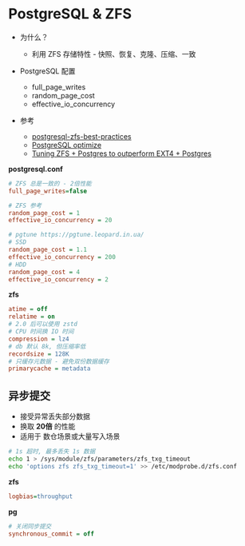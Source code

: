 # PostgreSQL & ZFS
* 为什么？
  * 利用 ZFS 存储特性 - 快照、恢复、克隆、压缩、一致
* PostgreSQL 配置
  * full_page_writes
  * random_page_cost
  * effective_io_concurrency

* 参考
  * [postgresql-zfs-best-practices](https://www.slideshare.net/SeanChittenden/postgresql-zfs-best-practices)
  * [PostgreSQL optimize](https://gist.github.com/artizirk/e144065165b07dff1accc608c7e83f5a)
  * [Tuning ZFS + Postgres to outperform EXT4 + Postgres](https://gist.github.com/saurabhnanda/5258207935bf23cd112be292d22f00d5)

__postgresql.conf__
```ini
# ZFS 总是一致的 - 2倍性能
full_page_writes=false

# ZFS 参考
random_page_cost = 1
effective_io_concurrency = 20

# pgtune https://pgtune.leopard.in.ua/
# SSD
random_page_cost = 1.1
effective_io_concurrency = 200
# HDD
random_page_cost = 4
effective_io_concurrency = 2
```

__zfs__

```ini
atime = off
relatime = on
# 2.0 后可以使用 zstd
# CPU 时间换 IO 时间
compression = lz4
# db 默认 8k, 但压缩率低
recordsize = 128K
# 只缓存元数据 - 避免双份数据缓存
primarycache = metadata
```

## 异步提交
* 接受异常丢失部分数据
* 换取 __20倍__ 的性能
* 适用于 数仓场景或大量写入场景

```bash
# 1s 超时, 最多丢失 1s 数据
echo 1 > /sys/module/zfs/parameters/zfs_txg_timeout
echo 'options zfs zfs_txg_timeout=1' >> /etc/modprobe.d/zfs.conf
```

__zfs__
```ini
logbias=throughput
```

__pg__
```ini
# 关闭同步提交
synchronous_commit = off
```
